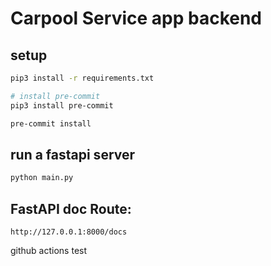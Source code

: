 # Carpool Service app backend
## setup
```bash
pip3 install -r requirements.txt

# install pre-commit
pip3 install pre-commit

pre-commit install
```
## run a fastapi server
```bash
python main.py
```

## FastAPI doc Route:
```
http://127.0.0.1:8000/docs
```

github actions test